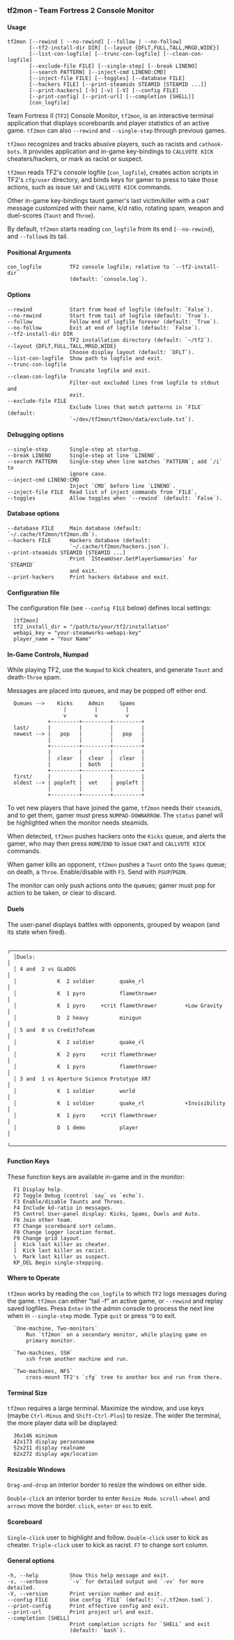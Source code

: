 ### tf2mon - Team Fortress 2 Console Monitor

#### Usage
    tf2mon [--rewind | --no-rewind] [--follow | --no-follow]
           [--tf2-install-dir DIR] [--layout {DFLT,FULL,TALL,MRGD,WIDE}]
           [--list-con-logfile] [--trunc-con-logfile] [--clean-con-logfile]
           [--exclude-file FILE] [--single-step] [--break LINENO]
           [--search PATTERN] [--inject-cmd LINENO:CMD]
           [--inject-file FILE] [--toggles] [--database FILE]
           [--hackers FILE] [--print-steamids STEAMID [STEAMID ...]]
           [--print-hackers] [-h] [-v] [-V] [--config FILE]
           [--print-config] [--print-url] [--completion [SHELL]]
           [con_logfile]
    
Team Fortress II (`TF2`) Console Monitor, `tf2mon`, is an interactive
terminal application that displays scoreboards and player statistics of
an active game. `tf2mon` can also `--rewind` and `--single-step`
through previous games.

`tf2mon` recognizes and tracks abusive players, such as racists and
`cathook-bots`. It provides application and in-game key-bindings to
`CALLVOTE KICK` cheaters/hackers, or mark as racist or suspect.

`tf2mon` reads TF2's console logfile (`con_logfile`), creates action
scripts in TF2's `cfg/user` directory, and binds keys for gamer to
press to take those actions, such as issue `SAY` and `CALLVOTE KICK`
commands.

Other in-game key-bindings taunt gamer's last victim/killer with a
`CHAT` message customized with their name, k/d ratio, rotating spam,
weapon and duel-scores (`Taunt` and `Throe`).

By default, `tf2mon` starts reading `con_logfile` from its end
(`--no-rewind`), and `--follow`s its tail.

#### Positional Arguments
    con_logfile         TF2 console logfile; relative to `--tf2-install-dir`
                        (default: `console.log`).

#### Options
    --rewind            Start from head of logfile (default: `False`).
    --no-rewind         Start from tail of logfile (default: `True`).
    --follow            Follow end of logfile forever (default: `True`).
    --no-follow         Exit at end of logfile (default: `False`).
    --tf2-install-dir DIR
                        TF2 installation directory (default: `~/tf2`).
    --layout {DFLT,FULL,TALL,MRGD,WIDE}
                        Choose display layout (default: `DFLT`).
    --list-con-logfile  Show path to logfile and exit.
    --trunc-con-logfile
                        Truncate logfile and exit.
    --clean-con-logfile
                        Filter-out excluded lines from logfile to stdout and
                        exit.
    --exclude-file FILE
                        Exclude lines that match patterns in `FILE` (default:
                        `~/dev/tf2mon/tf2mon/data/exclude.txt`).

#### Debugging options
    --single-step       Single-step at startup.
    --break LINENO      Single-step at line `LINENO`.
    --search PATTERN    Single-step when line matches `PATTERN`; add `/i` to
                        ignore case.
    --inject-cmd LINENO:CMD
                        Inject `CMD` before line `LINENO`.
    --inject-file FILE  Read list of inject commands from `FILE`.
    --toggles           Allow toggles when `--rewind` (default: `False`).

#### Database options
    --database FILE     Main database (default: `~/.cache/tf2mon/tf2mon.db`).
    --hackers FILE      Hackers database (default:
                        `~/.cache/tf2mon/hackers.json`).
    --print-steamids STEAMID [STEAMID ...]
                        Print `ISteamUser.GetPlayerSummaries` for `STEAMID`
                        and exit.
    --print-hackers     Print hackers database and exit.

#### Configuration file
  The configuration file (see `--config FILE` below) defines local
  settings:
  
      [tf2mon]
      tf2_install_dir = "/path/to/your/tf2/installation"
      webapi_key = "your-steamworks-webapi-key"
      player_name = "Your Name"

#### In-Game Controls, Numpad
  While playing TF2, use the `Numpad` to kick cheaters, and generate
  `Taunt` and death-`Throe` spam.
  
  Messages are placed into queues, and may be popped off either end.
  
      Queues -->    Kicks     Admin     Spams
                      |         |         |
                      v         v         v
                 +---------+---------+---------+
      last/      |         |         |         |
      newest --> |   pop   |         |   pop   |
                 |         |         |         |
                 +---------+---------+---------+
                 |         |         |         |
                 |  clear  |  clear  |  clear  |
                 |         |  both   |         |
                 +---------+---------+---------+
      first/     |         |         |         |
      oldest --> | popleft |  vet    | popleft |
                 |         |         |         |
                 +---------+---------+---------+
  
  To vet new players that have joined the game, `tf2mon` needs their
  `steamid`s, and to get them, gamer must press `NUMPAD-DOWNARROW`. The
  `status` panel will be highlighted when the monitor needs steamids.
  
  When detected, `tf2mon` pushes hackers onto the `Kicks` queue, and
  alerts the gamer, who may then press `HOME`/`END` to issue `CHAT`
  and `CALLVOTE KICK` commands.
  
  When gamer kills an opponent, `tf2mon` pushes a `Taunt` onto the
  `Spams` queue; on death, a `Throe`. Enable/disable with `F3`. Send
  with `PGUP`/`PGDN`.
  
  The monitor can only push actions onto the queues; gamer must pop
  for action to be taken, or clear to discard.

#### Duels
  The user-panel displays battles with opponents, grouped by weapon (and
  its state when fired).
  
      ┌─────────────────────────────────────────────────────────────────────┐
      │Duels:                                                               │
      │ 4 and  2 vs GLaDOS                                                  │
      │             K  2 soldier        quake_rl                            │
      │             K  1 pyro           flamethrower                        │
      │             K  1 pyro     +crit flamethrower         +Low Gravity   │
      │             D  2 heavy          minigun                             │
      │ 5 and  0 vs CreditToTeam                                            │
      │             K  2 soldier        quake_rl                            │
      │             K  2 pyro     +crit flamethrower                        │
      │             K  1 pyro           flamethrower                        │
      │ 3 and  1 vs Aperture Science Prototype XR7                          │
      │             K  1 soldier        world                               │
      │             K  1 soldier        quake_rl             +Invisibility  │
      │             K  1 pyro     +crit flamethrower                        │
      │             D  1 demo           player                              │
      └─────────────────────────────────────────────────────────────────────┘

#### Function Keys
  These function keys are available in-game and in the monitor:
  
      F1 Display help.
      F2 Toggle Debug (control `say` vs `echo`).
      F3 Enable/disable Taunts and Throes.
      F4 Include kd-ratio in messages.
      F5 Control User-panel display: Kicks, Spams, Duels and Auto.
      F6 Join other team.
      F7 Change scoreboard sort column.
      F8 Change logger location format.
      F9 Change grid layout.
      [  Kick last killer as cheater.
      ]  Kick last killer as racist.
      \  Mark last killer as suspect.
      KP_DEL Begin single-stepping.

#### Where to Operate
  `tf2mon` works by reading the `con_logfile` to which `TF2` logs
  messages during the game. `tf2mon` can either "tail -f" an active
  game, or `--rewind` and replay saved logfiles. Press `Enter` in the
  admin console to process the next line when in `--single-step` mode.
  Type `quit` or press `^D` to exit.
  
      `One-machine, Two-monitors`
          Run `tf2mon` on a secondary monitor, while playing game on
          primary monitor.
  
      `Two-machines, SSH`
          ssh from another machine and run.
  
      `Two-machines, NFS`
          cross-mount TF2's `cfg` tree to another box and run from there.

#### Terminal Size
  `tf2mon` requires a large terminal. Maximize the window, and use keys
  (maybe `Ctrl-Minus` and `Shift-Ctrl-Plus`) to resize. The wider the
  terminal, the more player data will be displayed:
  
      36x146 minimum
      42x173 display personaname
      52x211 display realname
      62x272 display age/location

#### Resizable Windows
  `Drag-and-drop` an interior border to resize the windows on either side.
  
  `Double-click` an interior border to enter `Resize Mode`.
      `scroll-wheel` and `arrows` move the border.
      `click`, `enter` or `esc` to exit.

#### Scoreboard
  `Single-click` user to highlight and follow.
  `Double-click` user to kick as cheater.
  `Triple-click` user to kick as racist.
  `F7` to change sort column.

#### General options
    -h, --help          Show this help message and exit.
    -v, --verbose       `-v` for detailed output and `-vv` for more detailed.
    -V, --version       Print version number and exit.
    --config FILE       Use config `FILE` (default: `~/.tf2mon.toml`).
    --print-config      Print effective config and exit.
    --print-url         Print project url and exit.
    --completion [SHELL]
                        Print completion scripts for `SHELL` and exit
                        (default: `bash`).
